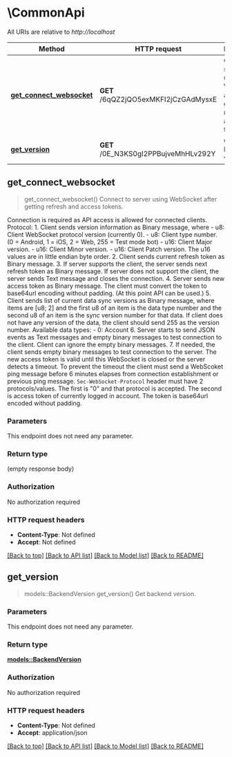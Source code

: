 # \CommonApi

All URIs are relative to *http://localhost*

Method | HTTP request | Description
------------- | ------------- | -------------
[**get_connect_websocket**](CommonApi.md#get_connect_websocket) | **GET** /6qQZ2jQO5exMKFI2jCzGAdMysxE | Connect to server using WebSocket after getting refresh and access tokens.
[**get_version**](CommonApi.md#get_version) | **GET** /0E_N3KS0gI2PPBujveMhHLv292Y | Get backend version.



## get_connect_websocket

> get_connect_websocket()
Connect to server using WebSocket after getting refresh and access tokens.

Connection is required as API access is allowed for connected clients.  Protocol: 1. Client sends version information as Binary message, where - u8: Client WebSocket protocol version (currently 0). - u8: Client type number. (0 = Android, 1 = iOS, 2 = Web, 255 = Test mode bot) - u16: Client Major version. - u16: Client Minor version. - u16: Client Patch version.  The u16 values are in little endian byte order. 2. Client sends current refresh token as Binary message. 3. If server supports the client, the server sends next refresh token as Binary message. If server does not support the client, the server sends Text message and closes the connection. 4. Server sends new access token as Binary message. The client must convert the token to base64url encoding without padding. (At this point API can be used.) 5. Client sends list of current data sync versions as Binary message, where items are [u8; 2] and the first u8 of an item is the data type number and the second u8 of an item is the sync version number for that data. If client does not have any version of the data, the client should send 255 as the version number.  Available data types: - 0: Account 6. Server starts to send JSON events as Text messages and empty binary messages to test connection to the client. Client can ignore the empty binary messages. 7. If needed, the client sends empty binary messages to test connection to the server.  The new access token is valid until this WebSocket is closed or the server detects a timeout. To prevent the timeout the client must send a WebScoket ping message before 6 minutes elapses from connection establishment or previous ping message.  `Sec-WebSocket-Protocol` header must have 2 protocols/values. The first is \"0\" and that protocol is accepted. The second is access token of currently logged in account. The token is base64url encoded without padding.

### Parameters

This endpoint does not need any parameter.

### Return type

 (empty response body)

### Authorization

No authorization required

### HTTP request headers

- **Content-Type**: Not defined
- **Accept**: Not defined

[[Back to top]](#) [[Back to API list]](../README.md#documentation-for-api-endpoints) [[Back to Model list]](../README.md#documentation-for-models) [[Back to README]](../README.md)


## get_version

> models::BackendVersion get_version()
Get backend version.

### Parameters

This endpoint does not need any parameter.

### Return type

[**models::BackendVersion**](BackendVersion.md)

### Authorization

No authorization required

### HTTP request headers

- **Content-Type**: Not defined
- **Accept**: application/json

[[Back to top]](#) [[Back to API list]](../README.md#documentation-for-api-endpoints) [[Back to Model list]](../README.md#documentation-for-models) [[Back to README]](../README.md)

